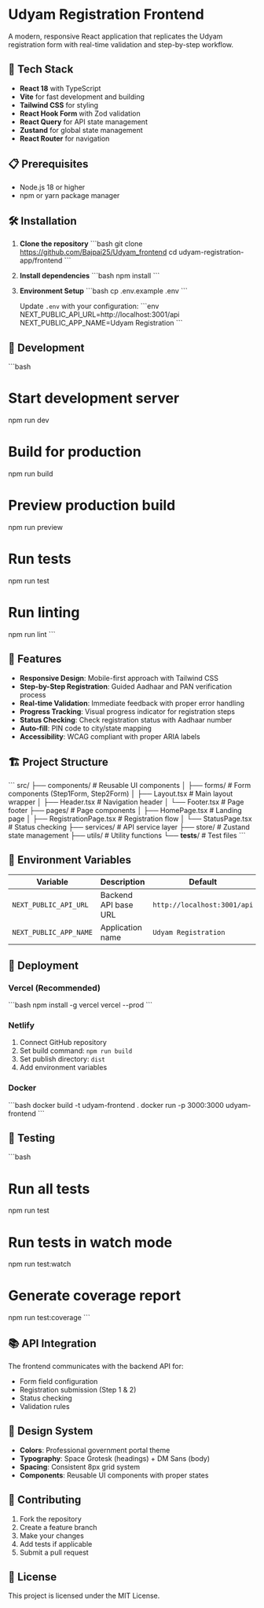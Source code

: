 # Udyam Registration Frontend

A modern, responsive React application that replicates the Udyam registration form with real-time validation and step-by-step workflow.

## 🚀 Tech Stack

- **React 18** with TypeScript
- **Vite** for fast development and building
- **Tailwind CSS** for styling
- **React Hook Form** with Zod validation
- **React Query** for API state management
- **Zustand** for global state management
- **React Router** for navigation

## 📋 Prerequisites

- Node.js 18 or higher
- npm or yarn package manager

## 🛠️ Installation

1. **Clone the repository**
   \`\`\`bash
   git clone https://github.com/Bajpai25/Udyam_frontend
   cd udyam-registration-app/frontend
   \`\`\`

2. **Install dependencies**
   \`\`\`bash
   npm install
   \`\`\`

3. **Environment Setup**
   \`\`\`bash
   cp .env.example .env
   \`\`\`
   
   Update `.env` with your configuration:
   \`\`\`env
   NEXT_PUBLIC_API_URL=http://localhost:3001/api
   NEXT_PUBLIC_APP_NAME=Udyam Registration
   \`\`\`

## 🚀 Development

\`\`\`bash
# Start development server
npm run dev

# Build for production
npm run build

# Preview production build
npm run preview

# Run tests
npm run test

# Run linting
npm run lint
\`\`\`

## 📱 Features

- **Responsive Design**: Mobile-first approach with Tailwind CSS
- **Step-by-Step Registration**: Guided Aadhaar and PAN verification process
- **Real-time Validation**: Immediate feedback with proper error handling
- **Progress Tracking**: Visual progress indicator for registration steps
- **Status Checking**: Check registration status with Aadhaar number
- **Auto-fill**: PIN code to city/state mapping
- **Accessibility**: WCAG compliant with proper ARIA labels

## 🏗️ Project Structure

\`\`\`
src/
├── components/          # Reusable UI components
│   ├── forms/          # Form components (Step1Form, Step2Form)
│   ├── Layout.tsx      # Main layout wrapper
│   ├── Header.tsx      # Navigation header
│   └── Footer.tsx      # Page footer
├── pages/              # Page components
│   ├── HomePage.tsx    # Landing page
│   ├── RegistrationPage.tsx  # Registration flow
│   └── StatusPage.tsx  # Status checking
├── services/           # API service layer
├── store/             # Zustand state management
├── utils/             # Utility functions
└── __tests__/         # Test files
\`\`\`

## 🔧 Environment Variables

| Variable | Description | Default |
|----------|-------------|---------|
| `NEXT_PUBLIC_API_URL` | Backend API base URL | `http://localhost:3001/api` |
| `NEXT_PUBLIC_APP_NAME` | Application name | `Udyam Registration` |

## 🚀 Deployment

### Vercel (Recommended)
\`\`\`bash
npm install -g vercel
vercel --prod
\`\`\`

### Netlify
1. Connect GitHub repository
2. Set build command: `npm run build`
3. Set publish directory: `dist`
4. Add environment variables

### Docker
\`\`\`bash
docker build -t udyam-frontend .
docker run -p 3000:3000 udyam-frontend
\`\`\`

## 🧪 Testing

\`\`\`bash
# Run all tests
npm run test

# Run tests in watch mode
npm run test:watch

# Generate coverage report
npm run test:coverage
\`\`\`

## 📚 API Integration

The frontend communicates with the backend API for:
- Form field configuration
- Registration submission (Step 1 & 2)
- Status checking
- Validation rules

## 🎨 Design System

- **Colors**: Professional government portal theme
- **Typography**: Space Grotesk (headings) + DM Sans (body)
- **Spacing**: Consistent 8px grid system
- **Components**: Reusable UI components with proper states

## 🤝 Contributing

1. Fork the repository
2. Create a feature branch
3. Make your changes
4. Add tests if applicable
5. Submit a pull request

## 📄 License

This project is licensed under the MIT License.
